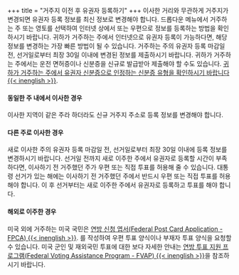 +++
title = "거주지 이전 후 유권자 등록하기"
+++
이사한 거리와 무관하게 거주지가 변경되면 유권자 등록 정보를 최신 정보로 변경해야 합니다. 드롭다운 메뉴에서 거주하는 주 또는 영토를 선택하여 인터넷 상에서 또는 우편으로 정보를 등록하는 방법을 확인하시기 바랍니다. 귀하가 거주하는 주에서 인터넷으로 유권자 등록이 가능하다면, 해당 정보를 변경하는 가장 빠른 방법이 될 수 있습니다. 거주하는 주의 유권자 등록 마감일 전, 선거일로부터 최장 30일 이내에 변경된 정보를 제출하시기 바랍니다. 귀하가 거주하는 주에서는 운전 면허증이나 신분증을 신규로 발급받아 제출해야 할 수도 있습니다. [귀하가 거주하는 주에서 유권자 신분증으로 인정하는 신분증 유형을 확인하시기 바랍니다 {{< inenglish >}}](https://www.ncsl.org/research/elections-and-campaigns/voter-id.aspx#Laws%20in%20Effect).

#### 동일한 주 내에서 이사한 경우

이사한 지역이 같은 주라 하더라도 신규 거주지 주소로 등록 정보를 변경해야 합니다.

#### 다른 주로 이사한 경우

새로 이사한 주의 유권자 등록 마감일 전, 선거일로부터 최장 30일 이내에 등록 정보를 변경하시기 바랍니다. 선거일 전까지 새로 이주한 주에서 유권자로 등록할 시간이 부족하다면, 이사하기 전 거주했던 주가 우편 또는 직접 투표를 허용해 줄 수 있습니다. 대통령 선거가 있는 해에는 이사하기 전 거주했던 주에서 반드시 우편 또는 직접 투표를 허용해야 합니다. 이 후 선거부터는 새로 이주한 주에서 유권자로 등록하고 투표를 해야 합니다.

#### 해외로 이주한 경우

미국 외에 거주하는 미국 국민은 [연방 신청 엽서(Federal Post Card Application - FPCA) {{< inenglish >}}](https://www.fvap.gov/eo/overview/materials/forms). 를 작성하여 우편 투표 양식이나 부재자 투표 양식을 요청할 수 있습니다. 미국 군인 및 재외국민 투표에 대한 보다 자세한 안내는 [연방 투표 지원 프로그램(Federal Voting Assistance Program - FVAP) {{< inenglish >}}](https://www.fvap.gov/)을 참조하시기 바랍니다.
